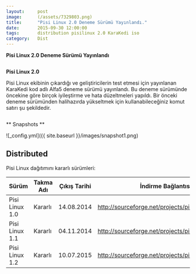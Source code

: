 ```yaml
---
layout:     post
image:      (/assets/7329803.png)
title:      "Pisi Linux 2.0 Deneme Sürümü Yayınlandı."
date:       2015-09-30 12:00:00
tags:       distribution pisilinux 2.0 KaraKedi iso
category:   Dist
---
```


**Pisi Linux 2.0 Deneme Sürümü Yayınlandı**

```8 Ağustos 2015 - Türkiye
```



**Pisi Linux 2.0**

Pisi Linux ekibinin çıkardığı ve geliştiricilerin test etmesi için yayınlanan KaraKedi kod adlı Alfa5 deneme sürümü yayınlandı. Bu deneme sürümünde öncekine göre birçok iyileştirme ve hata düzeltmeleri yapıldı. Bir önceki deneme sürümünden halihazırda yükseltmek için kullanabileceğiniz komut satırı şu şekildedir.

```sudo pisi up -dvsy
```


** Snapshots **

![_config.yml]({{ site.baseurl }}/images/snapshot1.png)

## Distributed

Pisi Linux dağıtımını kararlı sürümleri:

|      Sürüm     | Takma Adı | Çıkış Tarihi | İndirme Bağlantısı                                   |
|----------------|-----------|--------------|------------------------------------------------------|
| Pisi Linux 1.0 |  Kararlı  | 14.08.2014   | http://sourceforge.net/projects/pisilinux/files/1.0/ |
| Pisi Linux 1.1 |  Kararlı  | 04.11.2014   | http://sourceforge.net/projects/pisilinux/files/1.1/ |
| Pisi Linux 1.2 |  Kararlı  | 10.07.2015   | http://sourceforge.net/projects/pisilinux/files/1.2/ |

